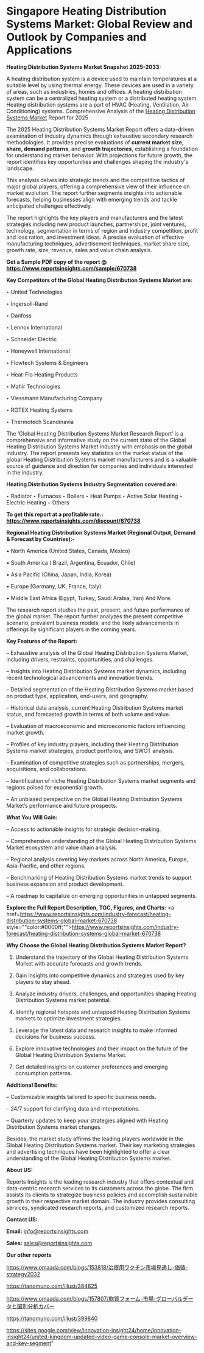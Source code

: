 # Singapore Heating Distribution Systems Market: Global Review and Outlook by Companies and Applications

<strong>Heating Distribution Systems Market Snapshot 2025-2033:</strong>

A heating distribution system is a device used to maintain temperatures at a suitable level by using thermal energy. These devices are used in a variety of areas, such as industries, homes and offices. A heating distribution system can be a centralized heating system or a distributed heating system. Heating distribution systems are a part of HVAC (Heating, Ventilation, Air Conditioning) systems. Comprehensive Analysis of the <a href=https://www.reportsinsights.com/sample/670738>Heating Distribution Systems Market</a> Report for 2025

The 2025 Heating Distribution Systems Market Report offers a data-driven examination of industry dynamics through exhaustive secondary research methodologies. It provides precise evaluations of <strong>current market size, share, demand patterns</strong>, and <strong>growth trajectories</strong>, establishing a foundation for understanding market behavior. With projections for future growth, the report identifies key opportunities and challenges shaping the industry's landscape.

This analysis delves into strategic trends and the competitive tactics of major global players, offering a comprehensive view of their influence on market evolution. The report further segments insights into actionable forecasts, helping businesses align with emerging trends and tackle anticipated challenges effectively.

The report highlights the key players and manufacturers and the latest strategies including new product launches, partnerships, joint ventures, technology, segmentation in terms of region and industry competition, profit and loss ration, and investment ideas. A precise evaluation of effective manufacturing techniques, advertisement techniques, market share size, growth rate, size, revenue, sales and value chain analysis.

<strong>Get a Sample PDF copy of the report @ <a href=https://www.reportsinsights.com/sample/670738 style=color:#0000ff;>https://www.reportsinsights.com/sample/670738</a></strong>

<strong>Key Competitors of the Global Heating Distribution Systems Market are:</strong>

‣ United Technologies

‣ Ingersoll-Rand

‣ Danfoss

‣ Lennox International

‣ Schneider Electric

‣ Honeywell International

‣ Flowtech Systems & Engineers

‣ Heat-Flo Heating Products

‣ Mahir Technologies

‣ Viessmann Manufacturing Company

‣ ROTEX Heating Systems

‣ Thermotech Scandinavia

The ‘Global Heating Distribution Systems Market Research Report’ is a comprehensive and informative study on the current state of the Global Heating Distribution Systems Market industry with emphasis on the global industry. The report presents key statistics on the market status of the global Heating Distribution Systems market manufacturers and is a valuable source of guidance and direction for companies and individuals interested in the industry.

<strong>Heating Distribution Systems Industry Segmentation covered are:</strong>

‣ Radiator
‣ Furnaces
‣ Boilers
‣ Heat Pumps
‣ Active Solar Heating
‣ Electric Heating
‣ Others

<strong>To get this report at a profitable rate.: <a href=https://www.reportsinsights.com/discount/670738 style=color:#0000ff;>https://www.reportsinsights.com/discount/670738</a></strong>

<strong>Regional Heating Distribution Systems Market (Regional Output, Demand &amp; Forecast by Countries):-</strong>

• North America (United States, Canada, Mexico)

• South America ( Brazil, Argentina, Ecuador, Chile)

• Asia Pacific (China, Japan, India, Korea)

• Europe (Germany, UK, France, Italy)

• Middle East Africa (Egypt, Turkey, Saudi Arabia, Iran) And More.

The research report studies the past, present, and future performance of the global market. The report further analyzes the present competitive scenario, prevalent business models, and the likely advancements in offerings by significant players in the coming years.

<strong>Key Features of the Report:</strong>

– Exhaustive analysis of the Global Heating Distribution Systems Market, including drivers, restraints, opportunities, and challenges.

– Insights into Heating Distribution Systems market dynamics, including recent technological advancements and innovation trends.

– Detailed segmentation of the Heating Distribution Systems market based on product type, application, end-users, and geography.

– Historical data analysis, current Heating Distribution Systems market status, and forecasted growth in terms of both volume and value.

– Evaluation of macroeconomic and microeconomic factors influencing market growth.

– Profiles of key industry players, including their Heating Distribution Systems market strategies, product portfolios, and SWOT analysis.

– Examination of competitive strategies such as partnerships, mergers, acquisitions, and collaborations.

– Identification of niche Heating Distribution Systems market segments and regions poised for exponential growth.

– An unbiased perspective on the Global Heating Distribution Systems Market’s performance and future prospects.

<strong>What You Will Gain:</strong>

– Access to actionable insights for strategic decision-making.

– Comprehensive understanding of the Global Heating Distribution Systems Market ecosystem and value chain analysis.

– Regional analysis covering key markets across North America, Europe, Asia-Pacific, and other regions.

– Benchmarking of Heating Distribution Systems market trends to support business expansion and product development.

– A roadmap to capitalize on emerging opportunities in untapped segments.

<strong>Explore the Full Report Description, TOC, Figures, and Charts:</strong>
<a href=https://www.reportsinsights.com/industry-forecast/heating-distribution-systems-global-market-670738 style=""color:#0000ff;"">https://www.reportsinsights.com/industry-forecast/heating-distribution-systems-global-market-670738</a>

<strong>Why Choose the Global Heating Distribution Systems Market Report?</strong>

1. Understand the trajectory of the Global Heating Distribution Systems Market with accurate forecasts and growth trends.

2. Gain insights into competitive dynamics and strategies used by key players to stay ahead.

3. Analyze industry drivers, challenges, and opportunities shaping Heating Distribution Systems market potential.

4. Identify regional hotspots and untapped Heating Distribution Systems markets to optimize investment strategies.

5. Leverage the latest data and research insights to make informed decisions for business success.

6. Explore innovative technologies and their impact on the future of the Global Heating Distribution Systems Market.

7. Get detailed insights on customer preferences and emerging consumption patterns.

<strong>Additional Benefits:</strong>

– Customizable insights tailored to specific business needs.

– 24/7 support for clarifying data and interpretations.

– Quarterly updates to keep your strategies aligned with Heating Distribution Systems market changes.

Besides, the market study affirms the leading players worldwide in the Global Heating Distribution Systems market. Their key marketing strategies and advertising techniques have been highlighted to offer a clear understanding of the Global Heating Distribution Systems market.

<strong><strong>About US</strong>:</strong>

Reports Insights is the leading research industry that offers contextual and data-centric research services to its customers across the globe. The firm assists its clients to strategize business policies and accomplish sustainable growth in their respective market domain. The industry provides consulting services, syndicated research reports, and customized research reports.

<strong>Contact US:</strong>

<p class=><b>Email:</b> <a href=mailto:info@reportsinsights.com>info@reportsinsights.com</a></p>
<p class=><b>Sales:</b> <a href=mailto:sales@reportsinsights.com>sales@reportsinsights.com</a></p>

<strong>Our other reports</strong>

<a href=https://www.omaada.com/blogs/153818/治療用ワクチン市場見通し-価値-strategy2032>https://www.omaada.com/blogs/153818/治療用ワクチン市場見通し-価値-strategy2032</a>

<a href=https://tanomuno.com/illust/384625>https://tanomuno.com/illust/384625</a>

<a href=https://www.omaada.com/blogs/157807/軟質フォーム-市場-グローバルデータと国別分析カバー>https://www.omaada.com/blogs/157807/軟質フォーム-市場-グローバルデータと国別分析カバー</a>

<a href=https://tanomuno.com/illust/399840>https://tanomuno.com/illust/399840</a>

<a href=https://sites.google.com/view/innovation-insight24/home/innovation-insight24/united-kingdom-updated-video-game-console-market-overview-and-key-segment>https://sites.google.com/view/innovation-insight24/home/innovation-insight24/united-kingdom-updated-video-game-console-market-overview-and-key-segment</a>"
